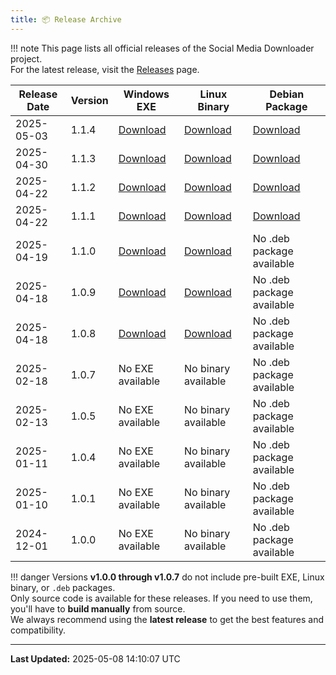 ```yaml
---
title: 📦 Release Archive
---
```


!!! note
    This page lists all official releases of the Social Media Downloader project.  
    For the latest release, visit the [Releases](https://github.com/nayandas69/Social-Media-Downloader/releases) page.

| Release Date | Version | Windows EXE | Linux Binary | Debian Package |
|--------------|---------|-------------|--------------|----------------|
| 2025-05-03 | 1.1.4 | [Download](https://github.com/nayandas69/Social-Media-Downloader/releases/download/1.1.4/smd.exe) | [Download](https://github.com/nayandas69/Social-Media-Downloader/releases/download/1.1.4/smd-linux.tar.gz) | [Download](https://github.com/nayandas69/Social-Media-Downloader/releases/download/1.1.4/social-media-downloader_1.1.4_amd64.deb) |
| 2025-04-30 | 1.1.3 | [Download](https://github.com/nayandas69/Social-Media-Downloader/releases/download/1.1.3/Social.Media.Downloader.exe) | [Download](https://github.com/nayandas69/Social-Media-Downloader/releases/download/1.1.3/smd-linux.tar.gz) | [Download](https://github.com/nayandas69/Social-Media-Downloader/releases/download/1.1.3/social-media-downloader_1.1.3_amd64.deb) |
| 2025-04-22 | 1.1.2 | [Download](https://github.com/nayandas69/Social-Media-Downloader/releases/download/1.1.2/Social.Media.Downloader.exe) | [Download](https://github.com/nayandas69/Social-Media-Downloader/releases/download/1.1.2/smd-linux.tar.gz) | [Download](https://github.com/nayandas69/Social-Media-Downloader/releases/download/1.1.2/social-media-downloader_1.1.2_amd64.deb) |
| 2025-04-22 | 1.1.1 | [Download](https://github.com/nayandas69/Social-Media-Downloader/releases/download/1.1.1/Social.Media.Downloader.exe) | [Download](https://github.com/nayandas69/Social-Media-Downloader/releases/download/1.1.1/smd-linux.tar.gz) | [Download](https://github.com/nayandas69/Social-Media-Downloader/releases/download/1.1.1/social-media-downloader_1.1.1_amd64.deb) |
| 2025-04-19 | 1.1.0 | [Download](https://github.com/nayandas69/Social-Media-Downloader/releases/download/1.1.0/Social.Media.Downloader.exe) | [Download](https://github.com/nayandas69/Social-Media-Downloader/releases/download/1.1.0/smd-linux.tar.gz) | No .deb package available |
| 2025-04-18 | 1.0.9 | [Download](https://github.com/nayandas69/Social-Media-Downloader/releases/download/1.0.9/Social.Media.Downloader.exe) | [Download](https://github.com/nayandas69/Social-Media-Downloader/releases/download/1.0.9/smd-linux.tar.gz) | No .deb package available |
| 2025-04-18 | 1.0.8 | [Download](https://github.com/nayandas69/Social-Media-Downloader/releases/download/1.0.8/Social.Media.Downloader.exe) | [Download](https://github.com/nayandas69/Social-Media-Downloader/releases/download/1.0.8/smd-linux.tar.gz) | No .deb package available |
| 2025-02-18 | 1.0.7 | No EXE available | No binary available | No .deb package available |
| 2025-02-13 | 1.0.5 | No EXE available | No binary available | No .deb package available |
| 2025-01-11 | 1.0.4 | No EXE available | No binary available | No .deb package available |
| 2025-01-10 | 1.0.1 | No EXE available | No binary available | No .deb package available |
| 2024-12-01 | 1.0.0 | No EXE available | No binary available | No .deb package available |

!!! danger
    Versions **v1.0.0 through v1.0.7** do not include pre-built EXE, Linux binary, or `.deb` packages.  
    Only source code is available for these releases. If you need to use them, you'll have to **build manually** from source.  
    We always recommend using the **latest release** to get the best features and compatibility.

---
**Last Updated:** 2025-05-08 14:10:07 UTC
